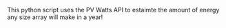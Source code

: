This python script uses the PV Watts API to estaimte the amount of energy any size array will make in a year!
